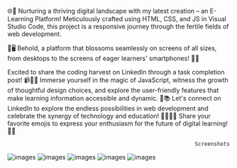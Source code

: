 🌐🚀 Nurturing a thriving digital landscape with my latest creation – an E-Learning Platform! Meticulously crafted using HTML, CSS, and JS in Visual Studio Code, this project is a responsive journey through the fertile fields of web development. 

📱🖥️ Behold, a platform that blossoms seamlessly on screens of all sizes, from desktops to the screens of eager learners' smartphones! 🌱💡

Excited to share the coding harvest on LinkedIn through a task completion post! 📹👩‍💻 Immerse yourself in the magic of JavaScript, witness the growth of thoughtful design choices, and explore the user-friendly features that make learning information accessible and dynamic. 🚀📚 Let's connect on LinkedIn to explore the endless possibilities in web development and celebrate the synergy of technology and education! 👨‍🏫👩‍💻 Share your favorite emojis to express your enthusiasm for the future of digital learning! 🌟📖


                                                               Screenshots


![images](Img/1.png)
![images](Img/2.png)
![images](Img/3.png)
![images](Img/4.png)
![images](Img/5.png)
